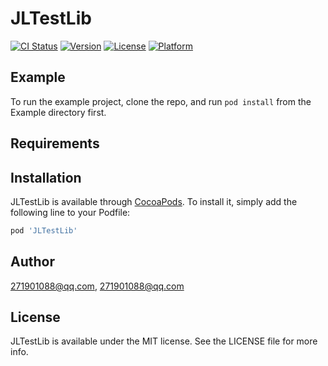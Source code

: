 # JLTestLib

[![CI Status](https://img.shields.io/travis/271901088@qq.com/JLTestLib.svg?style=flat)](https://travis-ci.org/271901088@qq.com/JLTestLib)
[![Version](https://img.shields.io/cocoapods/v/JLTestLib.svg?style=flat)](https://cocoapods.org/pods/JLTestLib)
[![License](https://img.shields.io/cocoapods/l/JLTestLib.svg?style=flat)](https://cocoapods.org/pods/JLTestLib)
[![Platform](https://img.shields.io/cocoapods/p/JLTestLib.svg?style=flat)](https://cocoapods.org/pods/JLTestLib)

## Example

To run the example project, clone the repo, and run `pod install` from the Example directory first.

## Requirements

## Installation

JLTestLib is available through [CocoaPods](https://cocoapods.org). To install
it, simply add the following line to your Podfile:

```ruby
pod 'JLTestLib'
```

## Author

271901088@qq.com, 271901088@qq.com

## License

JLTestLib is available under the MIT license. See the LICENSE file for more info.
